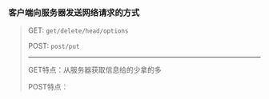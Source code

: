 





























### 客户端向服务器发送网络请求的方式

> GET: `get/delete/head/options`
>
> POST: `post/put`
>
> ----
>
> GET特点：从服务器获取信息给的少拿的多
>
> POST特点：